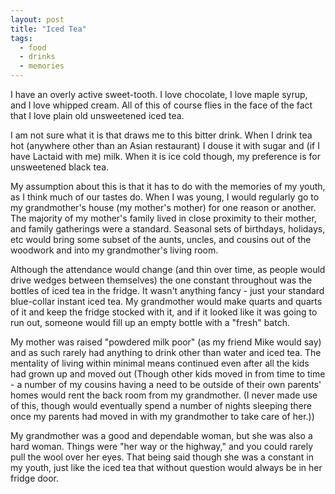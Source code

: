 ```yaml
---
layout: post
title: "Iced Tea"
tags:
  - food
  - drinks
  - memories
---
```

I have an overly active sweet-tooth.  I love chocolate, I love maple syrup, and I love whipped cream.  All of this of course flies in the face of the fact that I love plain old unsweetened iced tea.

I am not sure what it is that draws me to this bitter drink.  When I drink tea hot (anywhere other than an Asian restaurant) I douse it with sugar and (if I have Lactaid with me) milk.  When it is ice cold though, my preference is for unsweetened black tea.

My assumption about this is that it has to do with the memories of my youth, as I think much of our tastes do.  When I was young, I would regularly go to my grandmother's house (my mother's mother) for one reason or another.  The majority of my mother's family lived in close proximity to their mother, and family gatherings were a standard.  Seasonal sets of birthdays, holidays, etc would bring some subset of the aunts, uncles, and cousins out of the woodwork and into my grandmother's living room.

Although the attendance would change (and thin over time, as people would drive wedges between themselves) the one constant throughout was the bottles of iced tea in the fridge.  It wasn't anything fancy - just your standard blue-collar instant iced tea.  My grandmother would make quarts and quarts of it and keep the fridge stocked with it, and if it looked like it was going to run out, someone would fill up an empty bottle with a "fresh" batch.

My mother was raised "powdered milk poor" (as my friend Mike would say) and as such rarely had anything to drink other than water and iced tea.  The mentality of living within minimal means continued even after all the kids had grown up and moved out (Though other kids moved in from time to time - a number of my cousins having a need to be outside of their own parents' homes would rent the back room from my grandmother. (I never made use of this, though would eventually spend a number of nights sleeping there once my parents had moved in with my grandmother to take care of her.))

My grandmother was a good and dependable woman, but she was also a hard woman.  Things were "her way or the highway," and you could rarely pull the wool over her eyes.  That being said though she was a constant in my youth, just like the iced tea that without question would always be in her fridge door.